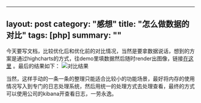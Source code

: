  ---
 layout: post
 category: "感想"
 title:  "怎么做数据的对比"
 tags: [php]
 summary: ""
 ---
 
今天要写文档，比较优化后和优化前的对比情况，当然是要拿数据说话，想到的方案是通过highcharts的方式，往demo里填数据然后随时render出图像，链接[在这里](http://code.hcharts.cn/demos/hhhhD8) 。最后的结果如下：
 ![对比结果](http://ww3.sinaimg.cn/large/006y8mN6gw1f9oa2umyz3j30xc0m8dhm.jpg)
 
 当然，这样手动的一条一条的整理只能适合比较小的功能场景，最好将内存的使用情况写入到专门的日志处理系统，然后用统一的处理方式去处理查看，最终的方式可以使用公司的kibana开查看日志，一劳永逸。
 
	
 